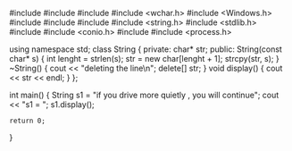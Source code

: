 #include <iostream>
#include <cstdlib>
#include <ctime>
#include <wchar.h>
#include <Windows.h>
#include <algorithm>
#include <vector>
#include <string>
#include <string.h>
#include <stdlib.h>
#include <cstring>
#include <conio.h>
#include <iomanip>
#include <process.h>



using namespace std;
class String {
private:
    char* str;
public:
    String(const char* s) {
        int lenght = strlen(s);
        str = new char[lenght + 1];
        strcpy(str, s);
    }
    ~String() {
        cout << "deleting the line\n";
        delete[] str;
    }
    void display() {
        cout << str << endl;
    }
};

int main()
{
    String s1 = "if you drive more quietly , you will continue";
    cout << "s1 = ";
    s1.display();

    return 0;
}
